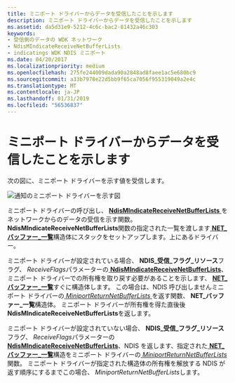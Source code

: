 ```yaml
---
title: ミニポート ドライバーからデータを受信したことを示します
description: ミニポート ドライバーからデータを受信したことを示します
ms.assetid: da5d31e9-5212-4c6c-bac2-81432a46c303
keywords:
- 受信側のデータの WDK ネットワーク
- NdisMIndicateReceiveNetBufferLists
- indicatings WDK NDIS ミニポート
ms.date: 04/20/2017
ms.localizationpriority: medium
ms.openlocfilehash: 275fe244009dada90a2848ad8faee1ac5e680bc9
ms.sourcegitcommit: a33b7978e22d5bb9f65ca7056f955319049a2e4c
ms.translationtype: MT
ms.contentlocale: ja-JP
ms.lasthandoff: 01/31/2019
ms.locfileid: "56536837"
---
```

# <a name="indicating-received-data-from-a-miniport-driver"></a>ミニポート ドライバーからデータを受信したことを示します





次の図に、ミニポート ドライバーを示す値を受信します。

![通知のミニポート ドライバーを示す図](images/miniportreceive.png)

ミニポート ドライバーの呼び出し、 [ **NdisMIndicateReceiveNetBufferLists** ](https://msdn.microsoft.com/library/windows/hardware/ff563598)をネットワークからのデータの受信を示す関数。 **NdisMIndicateReceiveNetBufferLists**関数の指定された一覧を渡します[ **NET\_バッファー\_一覧**](https://msdn.microsoft.com/library/windows/hardware/ff568388)構造体にスタックをセットアップします。上にあるドライバー。

ミニポート ドライバーが設定されている場合、 **NDIS\_受信\_フラグ\_リソース**フラグ、 *ReceiveFlags*パラメーターの[ **NdisMIndicateReceiveNetBufferLists**](https://msdn.microsoft.com/library/windows/hardware/ff563598)、ミニポート ドライバーでの所有権を取り戻す必要があることを示します、 [ **NET\_バッファー\_一覧**](https://msdn.microsoft.com/library/windows/hardware/ff568388)すぐに構造体します。 この場合は、NDIS 呼び出しませんミニポート ドライバーの[ *MiniportReturnNetBufferLists* ](https://msdn.microsoft.com/library/windows/hardware/ff559437)を返す関数、 **NET\_バッファー\_一覧**構造体。 ミニポート ドライバーが所有権を得た直後後**NdisMIndicateReceiveNetBufferLists**を返します。

ミニポート ドライバーが設定されていない場合、 **NDIS\_受信\_フラグ\_リソース**フラグ、 *ReceiveFlags*パラメーターの[ **NdisMIndicateReceiveNetBufferLists**](https://msdn.microsoft.com/library/windows/hardware/ff563598)、NDIS を返します、指定された[ **NET\_バッファー\_一覧**](https://msdn.microsoft.com/library/windows/hardware/ff568388)構造をミニポート ドライバーの[ *MiniportReturnNetBufferLists* ](https://msdn.microsoft.com/library/windows/hardware/ff559437)関数。 ミニポート ドライバーが指定された構造体の所有権を解放する NDIS が返す順序にするまでこの場合、 *MiniportReturnNetBufferLists*します。

 

 





